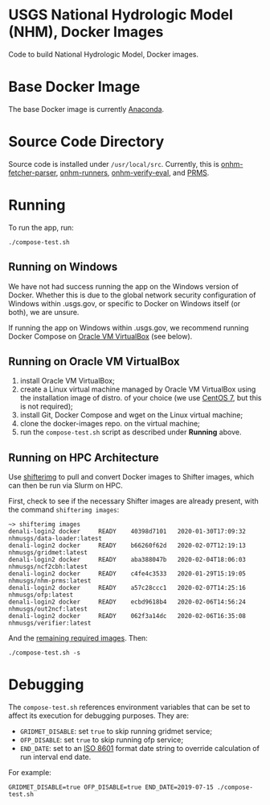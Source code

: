 # USGS National Hydrologic Model (NHM), Docker Images
Code to build National Hydrologic Model, Docker images.

# Base Docker Image
The base Docker image is currently [Anaconda](https://hub.docker.com/r/continuumio/anaconda3).

# Source Code Directory
Source code is installed under `/usr/local/src`. Currently, this is [onhm-fetcher-parser](https://github.com/nhm-usgs/onhm-fetcher-parser), [onhm-runners](https://github.com/nhm-usgs/onhm-runners), [onhm-verify-eval](https://github.com/nhm-usgs/onhm-verify-eval), and [PRMS](https://github.com/nhm-usgs/prms).

# Running

To run the app, run:

```
./compose-test.sh
```

## Running on Windows

We have not had success running the app on the Windows version of Docker. Whether this is due to the global network security configuration of Windows within .usgs.gov, or specific to Docker on Windows itself (or both), we are unsure.

If running the app on Windows within .usgs.gov, we recommend running Docker Compose on [Oracle VM VirtualBox](https://www.virtualbox.org/) (see below).

## Running on Oracle VM VirtualBox

1. install Oracle VM VirtualBox;
2. create a Linux virtual machine managed by Oracle VM VirtualBox using the installation image of distro. of your choice (we use [CentOS 7](https://www.centos.org/), but this is not required);
3. install Git, Docker Compose and wget on the Linux virtual machine;
4. clone the docker-images repo. on the virtual machine;
5. run the `compose-test.sh` script as described under **Running** above.

## Running on HPC Architecture

Use [shifterimg](https://docs.nersc.gov/programming/shifter/how-to-use/) to pull and convert Docker images to Shifter images, which can
then be run via Slurm on HPC.

First, check to see if the necessary Shifter images are already present, with the command `shifterimg images`:

```
~> shifterimg images
denali-login2 docker     READY    40398d7101   2020-01-30T17:09:32 nhmusgs/data-loader:latest
denali-login2 docker     READY    b66260f62d   2020-02-07T12:19:13 nhmusgs/gridmet:latest
denali-login2 docker     READY    aba388047b   2020-02-04T18:06:03 nhmusgs/ncf2cbh:latest
denali-login2 docker     READY    c4fe4c3533   2020-01-29T15:19:05 nhmusgs/nhm-prms:latest
denali-login2 docker     READY    a57c28ccc1   2020-02-07T14:25:16 nhmusgs/ofp:latest
denali-login2 docker     READY    ecbd9618b4   2020-02-06T14:56:24 nhmusgs/out2ncf:latest
denali-login2 docker     READY    062f3a14dc   2020-02-06T16:35:08 nhmusgs/verifier:latest
```

And the [remaining required images](https://hub.docker.com/orgs/nhmusgs/repositories). Then:


```
./compose-test.sh -s
```

# Debugging

The `compose-test.sh` references environment variables that can be set to affect its execution for debugging purposes. They are:

* `GRIDMET_DISABLE`: set `true` to skip running gridmet service;
* `OFP_DISABLE`: set `true` to skip running ofp service;
* `END_DATE`: set to an [ISO 8601](https://en.wikipedia.org/wiki/ISO_8601) format date string to override calculation of run interval end date.

For example:

```
GRIDMET_DISABLE=true OFP_DISABLE=true END_DATE=2019-07-15 ./compose-test.sh
```
